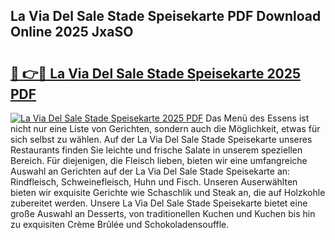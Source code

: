 ## La Via Del Sale Stade Speisekarte PDF Download Online 2025 JxaSO

# <h2><a href="http://gca5u7.nevu.top/?p=La+Via+Del+Sale+Stade+Speisekarte">🔗 👉🔴 La Via Del Sale Stade Speisekarte 2025 PDF</a></h2>

[![La Via Del Sale Stade Speisekarte 2025 PDF](https://i.imgur.com/dBaPXMq.png)](http://gca5u7.nevu.top/?p=La+Via+Del+Sale+Stade+Speisekarte)
Das Menü des Essens ist nicht nur eine Liste von Gerichten, sondern auch die Möglichkeit, etwas für sich selbst zu wählen. Auf der La Via Del Sale Stade Speisekarte unseres Restaurants finden Sie leichte und frische Salate in unserem speziellen Bereich. Für diejenigen, die Fleisch lieben, bieten wir eine umfangreiche Auswahl an Gerichten auf der La Via Del Sale Stade Speisekarte an: Rindfleisch, Schweinefleisch, Huhn und Fisch. Unseren Auserwählten bieten wir exquisite Gerichte wie Schaschlik und Steak an, die auf Holzkohle zubereitet werden. Unsere La Via Del Sale Stade Speisekarte bietet eine große Auswahl an Desserts, von traditionellen Kuchen und Kuchen bis hin zu exquisiten Crème Brûlée und Schokoladensouffle.
